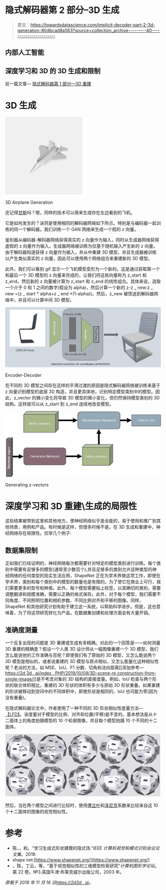 # 隐式解码器第 2 部分–3D 生成

> 原文：<https://towardsdatascience.com/implicit-decoder-part-2-3d-generation-80dbcad8a563?source=collection_archive---------40----------------------->

## 内部人工智能

## 深度学习和 3D 的 3D 生成和限制

前一篇文章— [隐式解码器第 1 部分—3D 重建](/implicit-decoder-3d-reconstruction-838193f9b760)

# 3D 生成

![](img/d976387923120dbd10fd00b4f819975c.png)

3D Airplane Generation

还记得[甘斯](https://2d3d.ai/index.php/2019/11/11/the-deep-learning-dictionary/#What-are-generative-networks?)吗？嗯，同样的技术可以用来生成你在左边看到的飞机。

它是如何发生的？诀窍是使用相同的解码器网络如下所示。特别是与编码器一起训练的同一个解码器。我们训练一个 GAN 网络来生成一个假的 z 向量。

鉴别器从编码器-解码器网络获得真实的 z 向量作为输入，同时从生成器网络获得虚假的 z 向量作为输入。生成器网络被训练为仅基于随机输入产生新的 z 向量。由于解码器知道获得 z 向量作为输入，并从中重建 3D 模型，并且生成器被训练以产生类似真实的 z 向量，因此可以使用两个网络组合来重建新的 3D 模型。

此外，我们可以看到 gif 显示一个飞机模型变形为一个新的。这是通过获取第一个和最后一个 3D 模型的 z 向量来完成的，让我们将这些向量称为 z_start 和 z_end，然后新的 z 向量被计算为 z_start 和 z_end 的线性组合。具体来说，选取一个介于 0 和 1 之间的数字(假设为 alpha)，然后计算一个新的 z-z _ new:z _ new =(z _ start * alpha+z _ end *(1-alpha))。然后，z_new 被馈送到解码器网络中，并且可以计算中间 3D 模型。

![](img/93505e148ac569de1f6087ce7e5efec4.png)

Encoder-Decoder

在不同的 3D 模型之间存在这样的平滑过渡的原因是隐式解码器网络被训练来基于 z 向量识别模型的底层 3D 构造，并且更具体地，识别特定模型类别中的模型。因此，z_vector 的微小变化将导致 3D 模型的微小变化，但仍然保持模型类别的 3D 结构，这样就可以从 z_start 到 z_end 连续地改变模型。

![](img/cf86d3485e0971e5d4803e41c8642f3d.png)

Generating z-vectors

# 深度学习和 3D 重建\生成的局限性

这些结果被带到这里和其他地方，使神经网络似乎是全能的，易于使用和推广到其他场景，用例和产品。有时候是这样，但很多时候不是。在 3D 生成和重建中，神经网络存在局限性。仅举几个例子:

## 数据集限制

正如我们已经证明的，神经网络每次都需要针对特定的模型类别进行训练。每个类别中需要有足够多的模型(通常至少数百个),并且足够多的类别允许这种类型的神经网络的任何类型的现实生活应用，ShapeNet 正在为学术界做这项工作，即使在学术界，类别和每个类别中的模型的数量也是有限的。为了使它在商业上可行，我们需要更多的型号和种类。此外，每个模型需要贴上标签，以其确切的类别，需要调整翻译和规模准确，需要以正确的格式保存。此外，对于每个模型，我们需要不同角度、不同照明位置和相机参数、不同比例对齐和平移的图像。同样，ShapeNet 和其他研究计划有助于建立这一系统，以帮助科学进步。但是，这也意味着，为了将这项研究转化为产品，在数据集创建和处理方面会有大量开销。

## 准确度测量

一个反复出现的问题是 3D 重建或生成有多精确。对此的一个回答是——如何测量 3D 重建的精确度？假设一个人类 3D 设计师从一幅图像重建一个 3D 模型，我们怎么能说他的工作准确与否呢？即使我们有了原始的 3D 模型，又怎么能说两个 3D 模型是相似的，或者说重建的 3D 模型与原点相似，又怎么能量化这种相似性呢？老派的方法，如 MSE、IoU、F1 分数、切角和法向距离[[添加参考—[https://2d 3d . ai/index . PHP/2019/10/09/3D-scene-re construction-from-single-image/](https://2d3d.ai/index.php/2019/10/09/3d-scene-reconstruction-from-single-image/)]]是不考虑对象的 3D 结构的直接度量。例如，IoU 检查与两个形状的联合体积相比，重建的 3D 形状的体积有多少与原始 3D 形状重叠。如果重建的形状被移动到空间中的不同体积中，即使形状是相同的，IoU 也可能为零(因为没有重叠)。

在隐式解码器论文中，作者使用了一种不同的 3D 形状相似性度量方法—[【LFD】](https://onlinelibrary.wiley.com/doi/abs/10.1111/1467-8659.00669)。该度量对于模型的比例、对齐和位置(平移)是不变的。基本想法是从十二面体上的角度拍摄模型的 10 个轮廓图像，并且每个模型拍摄 10 个不同的十二面体。

![](img/8c56886e5a5442bd59a74f94fb71fbf0.png)

然后，当在两个模型之间进行比较时，使用[傅立叶](https://en.wikipedia.org/wiki/Fourier_series)和[泽尼克](https://en.wikipedia.org/wiki/Zernike_polynomials)系数来比较来自这 10 个十二面体的图像的视觉相似性。

# 参考

*   陈，，和。"学习生成式形状建模的隐式场."*IEEE 计算机视觉和模式识别会议论文集*。2019.
*   shape net:[https://www.shapenet.org/](https://www.shapenet.org/)
*   ，陈，丁云，等，“基于视觉相似性的三维模型检索研究”*计算机图形学论坛*。第 22 卷。№3.英国牛津:布莱克威尔出版公司，2003 年。

*原载于 2019 年 11 月 16 日*[*https://2d3d . ai*](https://2d3d.ai/index.php/2019/11/16/implicit-decoder-part-2-3d-generation/?utm_source=2d3d.ai&utm_campaign=cf7b1bfd74-EMAIL_CAMPAIGN_2019_11_16_07_23&utm_medium=email&utm_term=0_9ef5ea9bbc-cf7b1bfd74-)*。*
